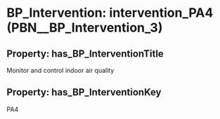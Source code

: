 # BP_Intervention: __intervention_PA4__ (PBN__BP_Intervention_3)

## Property: has_BP_InterventionTitle

Monitor and control indoor air quality

## Property: has_BP_InterventionKey

PA4

